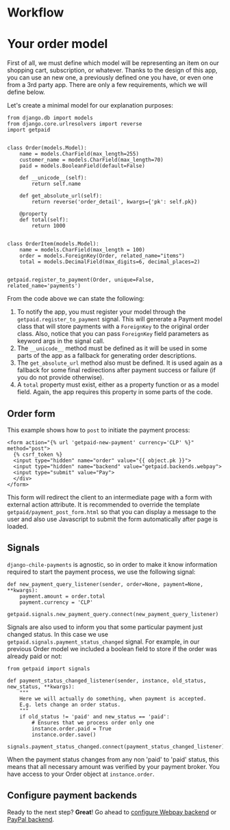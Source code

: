 # Workflow

# Your order model

First of all, we must define which model will be representing an item on our shopping cart, subscription, or whatever. Thanks to the design of this app, you can use an new one, a previously defined one you have, or even one from a 3rd party app. There are only a few requirements, which we will define below.

Let's create a minimal model for our explanation purposes:

    from django.db import models
    from django.core.urlresolvers import reverse
    import getpaid


    class Order(models.Model):
        name = models.CharField(max_length=255)
        customer_name = models.CharField(max_length=70)
        paid = models.BooleanField(default=False)

        def __unicode__(self):
            return self.name

        def get_absolute_url(self):
            return reverse('order_detail', kwargs={'pk': self.pk})

        @property
        def total(self):
            return 1000


    class OrderItem(models.Model):
        name = models.CharField(max_length = 100)
        order = models.ForeignKey(Order, related_name="items")
        total = models.DecimalField(max_digits=6, decimal_places=2)


    getpaid.register_to_payment(Order, unique=False, related_name='payments')

From the code above we can state the following:

1. To notify the app, you must register your model through the `getpaid.register_to_payment` signal. This will generate a Payment model class that will store payments with a `ForeignKey` to the original order class. Also, notice that you can pass `ForeignKey` field parameters as keyword args in the signal call.
2. The `__unicode__` method must be defined as it will be used in some parts of the app as a fallback for generating order descriptions.
3. The `get_absolute_url` method also must be defined. It is used again as a fallback for some final redirections after payment success or failure (if you do not provide otherwise).
4. A `total` property must exist, either as a property function or as a model field. Again, the app requires this property in some parts of the code.

## Order form

This example shows how to `post` to initiate the payment process:

    <form action="{% url 'getpaid-new-payment' currency='CLP' %}" method="post">
      {% csrf_token %}
      <input type="hidden" name="order" value="{{ object.pk }}">
      <input type="hidden" name="backend" value="getpaid.backends.webpay">
      <input type="submit" value="Pay">
      </div>
    </form>

This form will redirect the client to an intermediate page with a form with external action attribute. It is recommended to override the template `getpaid/payment_post_form.html` so that you can display a message to the user and also use Javascript to submit the form automatically after page is loaded.

## Signals

`django-chile-payments` is agnostic, so in order to make it know information required to start the payment process, we use the following signal:

    def new_payment_query_listener(sender, order=None, payment=None, **kwargs):
        payment.amount = order.total
        payment.currency = 'CLP'

    getpaid.signals.new_payment_query.connect(new_payment_query_listener)

Signals are also used to inform you that some particular payment just changed status. In this case we use `getpaid.signals.payment_status_changed` signal. For example, in our previous Order model we included a boolean field to store if the order was already paid or not:

    from getpaid import signals

    def payment_status_changed_listener(sender, instance, old_status, new_status, **kwargs):
        """
        Here we will actually do something, when payment is accepted.
        E.g. lets change an order status.
        """
        if old_status != 'paid' and new_status == 'paid':
            # Ensures that we process order only one
            instance.order.paid = True
            instance.order.save()

    signals.payment_status_changed.connect(payment_status_changed_listener)

When the payment status changes from any non 'paid' to 'paid' status, this means that all necessary amount was verified by your payment broker. You have access to your Order object at `instance.order`.

## Configure payment backends

Ready to the next step? **Great**! Go ahead to [configure Webpay backend](/django-chile-payments/webpay) or [PayPal backend](/django-chile-payments/paypal).
